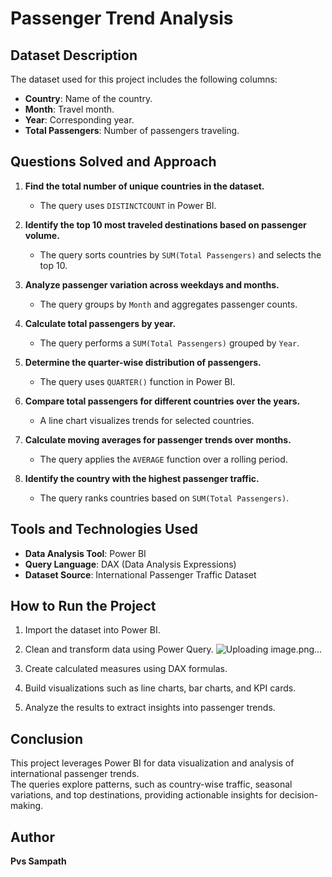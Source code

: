 # Passenger Trend Analysis

## Dataset Description
The dataset used for this project includes the following columns:
- **Country**: Name of the country.
- **Month**: Travel month.
- **Year**: Corresponding year.
- **Total Passengers**: Number of passengers traveling.

## Questions Solved and Approach
1. **Find the total number of unique countries in the dataset.**  
   - The query uses `DISTINCTCOUNT` in Power BI.

2. **Identify the top 10 most traveled destinations based on passenger volume.**  
   - The query sorts countries by `SUM(Total Passengers)` and selects the top 10.

3. **Analyze passenger variation across weekdays and months.**  
   - The query groups by `Month` and aggregates passenger counts.

4. **Calculate total passengers by year.**  
   - The query performs a `SUM(Total Passengers)` grouped by `Year`.

5. **Determine the quarter-wise distribution of passengers.**  
   - The query uses `QUARTER()` function in Power BI.

6. **Compare total passengers for different countries over the years.**  
   - A line chart visualizes trends for selected countries.

7. **Calculate moving averages for passenger trends over months.**  
   - The query applies the `AVERAGE` function over a rolling period.

8. **Identify the country with the highest passenger traffic.**  
   - The query ranks countries based on `SUM(Total Passengers)`.

## Tools and Technologies Used
- **Data Analysis Tool**: Power BI  
- **Query Language**: DAX (Data Analysis Expressions)  
- **Dataset Source**: International Passenger Traffic Dataset  

## How to Run the Project
1. Import the dataset into Power BI.  
2. Clean and transform data using Power Query.  ![Uploading image.png…]()

3. Create calculated measures using DAX formulas.  
4. Build visualizations such as line charts, bar charts, and KPI cards.  
5. Analyze the results to extract insights into passenger trends.  

## Conclusion
This project leverages Power BI for data visualization and analysis of international passenger trends.  
The queries explore patterns, such as country-wise traffic, seasonal variations, and top destinations, providing actionable insights for decision-making.  

## Author
**Pvs Sampath**
